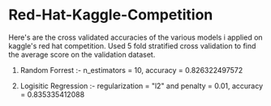 # Red-Hat-Kaggle-Competition

Here's are the cross validated accuracies of the various models i applied on kaggle's red hat competition. 
Used 5 fold stratified cross validation to find the average score on the validation dataset. 

1) Random Forrest :- 
     n_estimators = 10, accuracy = 0.826322497572

2) Logisitic Regression :- 
     regularization = "l2" and penalty = 0.01, accuracy = 0.835335412088
